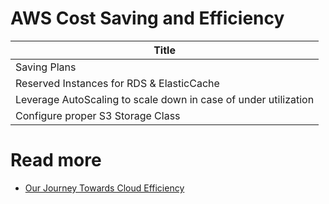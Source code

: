 # AWS Cost Saving and Efficiency

| Title                                                           |
|-----------------------------------------------------------------|
| Saving Plans                                                    |
| Reserved Instances for RDS & ElasticCache                       |
| Leverage AutoScaling to scale down in case of under utilization |
| Configure proper S3 Storage Class                               |

# Read more
- [Our Journey Towards Cloud Efficiency](https://medium.com/airbnb-engineering/our-journey-towards-cloud-efficiency-9c02ba04ade8)
